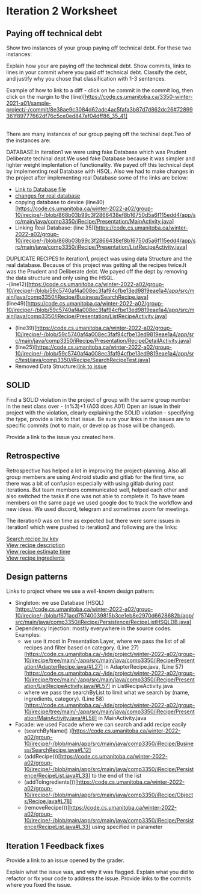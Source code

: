 Iteration 2 Worksheet
=====================

Paying off technical debt
-----------------

Show two instances of your group paying off technical debt. For these two instances:

Explain how your are paying off the technical debt.
Show commits, links to lines in your commit where you paid off technical debt.
Classify the debt, and justify why you chose that classification with 1-3 sentences.

Example of how to link to a diff - click on he commit in the commit log, then click on the margin to the (line)[https://code.cs.umanitoba.ca/3350-winter-2021-a01/sample-project/-/commit/8e38ae9c3084d62adc4ac5fafa3b87d7d862dc26#72899361f89777662df76c5ce0ed847af04dff86_35_41]<br /><br />

There are many instances of our group paying off the techinal dept.Two of the instances are:<br/>

DATABASE:In iteration1 we were using fake Database which was Prudent Deliberate techinal dept.We used fake Database because it was simpler and lighter weight implentation of functionality. We payed off this technical dept by implementing real Database with HSQL. Also we had to make changes in the project after implementing real Database some of the links are below:
- [Link to Database file](https://code.cs.umanitoba.ca/winter-2022-a02/group-10/irecipe/-/blob/63-retrospectice-paying-off-technical-depth/app/src/main/java/comp3350/iRecipe/Persistence/RecipeListHSQLDB.java)<br/>
- [changes for real database](https://code.cs.umanitoba.ca/winter-2022-a02/group-10/irecipe/-/commit/868b03b99c3f2866438ef8b16750d5a6f115edd4)
- copying database to device (line40)[https://code.cs.umanitoba.ca/winter-2022-a02/group-10/irecipe/-/blob/868b03b99c3f2866438ef8b16750d5a6f115edd4/app/src/main/java/comp3350/iRecipe/Presentation/MainActivity.java] <br/>
- Linking Real Database: (line 35)[https://code.cs.umanitoba.ca/winter-2022-a02/group-10/irecipe/-/blob/868b03b99c3f2866438ef8b16750d5a6f115edd4/app/src/main/java/comp3350/iRecipe/Presentation/ListRecipeActivity.java] <br/>

DUPLICATE RECIPES:In iteration1, project was using data Structure and the real database. Because of this project was getting all the recipes twice.It was the Prudent and Deliberate debt. We payed off the dept by removing the data structure and only using the HSQL.<br/> 
-(line12)[https://code.cs.umanitoba.ca/winter-2022-a02/group-10/irecipe/-/blob/59c5740af4a008ec3faf94cfbe13ed9819eae1a4/app/src/main/java/comp3350/iRecipe/Business/SearchRecipe.java]<br/>
(line49)[https://code.cs.umanitoba.ca/winter-2022-a02/group-10/irecipe/-/blob/59c5740af4a008ec3faf94cfbe13ed9819eae1a4/app/src/main/java/comp3350/iRecipe/Presentation/ListRecipeActivity.java]<br/>
- (line39)[https://code.cs.umanitoba.ca/winter-2022-a02/group-10/irecipe/-/blob/59c5740af4a008ec3faf94cfbe13ed9819eae1a4/app/src/main/java/comp3350/iRecipe/Presentation/RecipeDetailActivity.java]<br/>
- (line25)[https://code.cs.umanitoba.ca/winter-2022-a02/group-10/irecipe/-/blob/59c5740af4a008ec3faf94cfbe13ed9819eae1a4/app/src/test/java/comp3350/iRecipe/SearchRecipeTest.java]<br/>
- Removed Data Structure:[link to issue](https://code.cs.umanitoba.ca/winter-2022-a02/group-10/irecipe/-/commit/c0a8f094733366be7c6d7defa3e9b5ba02fc7b63)<br/>






SOLID
-----

Find a SOLID violation in the project of group with the same group number in the next class over - (n%3)+1 (A03 does A01) Open an issue in their project with the violation, clearly explaining the SOLID violation - specifying the type, provide a link to that issue. Be sure your links in the issues are to specific commits (not to main, or develop as those will be changed).

Provide a link to the issue you created here.

Retrospective
--------------

Retrospective has helped a lot in improving the project-planning. Also all group members are using Android studio and gitlab for the first time, so there was a bit of confusion especially with using gitlab during past iterations. But team members communicated well, helped each other and also switched the tasks if one was not able to complete it. To have team members on the same page we used google doc to track the workflow and new ideas. We used discord, telegram and sometimes zoom for meetings.

The iteration0 was on time as expected but there were some issues in iteration1 which were pushed to iteration2 and following are the links:

[Search recipe by key](https://code.cs.umanitoba.ca/winter-2022-a02/group-10/irecipe/-/issues/3) <br />
[View recipe description](https://code.cs.umanitoba.ca/winter-2022-a02/group-10/irecipe/-/issues/7)<br />
[View recipe estimate time](https://code.cs.umanitoba.ca/winter-2022-a02/group-10/irecipe/-/issues/8)<br />
[View recipe ingredients](https://code.cs.umanitoba.ca/winter-2022-a02/group-10/irecipe/-/issues/10)<br />


Design patterns
--------------

Links to project where we use a well-known design pattern:

- Singleton: we use Database (HSQL)[https://code.cs.umanitoba.ca/winter-2022-a02/group-10/irecipe/-/blob/f671acd75740039815b3ce1eb8e2970d6628682b/app/src/main/java/comp3350/iRecipe/Persistence/RecipeListHSQLDB.java]
- Dependency Injection: mostly everywhere in the source codes. Examples: 
    - we use it most in Presentation Layer, where we pass the list of all recipes and filter based on category. (Line 27)[https://code.cs.umanitoba.ca/-/ide/project/winter-2022-a02/group-10/irecipe/tree/main/-/app/src/main/java/comp3350/iRecipe/Presentation/AdapterRecipe.java/#L27] in AdapterRecipe.java, (Line 57)[https://code.cs.umanitoba.ca/-/ide/project/winter-2022-a02/group-10/irecipe/tree/main/-/app/src/main/java/comp3350/iRecipe/Presentation/ListRecipeActivity.java/#L57] in ListRecipeActivity.java
    - where we pass the searchByList to limit what we search by (name, ingredients, category). (Line 58)[https://code.cs.umanitoba.ca/-/ide/project/winter-2022-a02/group-10/irecipe/tree/main/-/app/src/main/java/comp3350/iRecipe/Presentation/MainActivity.java/#L58] in MainActivity.java
- Facade: we used Facade where we can search and add recipe easily
    - (searchByName() )[https://code.cs.umanitoba.ca/winter-2022-a02/group-10/irecipe/-/blob/main/app/src/main/java/comp3350/iRecipe/Business/SearchRecipe.java#L12]
    - (addRecipe())[https://code.cs.umanitoba.ca/winter-2022-a02/group-10/irecipe/-/blob/main/app/src/main/java/comp3350/iRecipe/Persistence/RecipeList.java#L33] to the end of the list
    - (addToIngredients())[https://code.cs.umanitoba.ca/winter-2022-a02/group-10/irecipe/-/blob/main/app/src/main/java/comp3350/iRecipe/Objects/Recipe.java#L78]
    - (removeRecipe())[https://code.cs.umanitoba.ca/winter-2022-a02/group-10/irecipe/-/blob/main/app/src/main/java/comp3350/iRecipe/Persistence/RecipeList.java#L33] using specified in parameter
  
Iteration 1 Feedback fixes
--------------

Provide a link to an issue opened by the grader.

Explain what the issue was, and why it was flagged. Explain what you did to refactor or fix your code to address the issue. Provide links to the commits where you fixed the issue.
